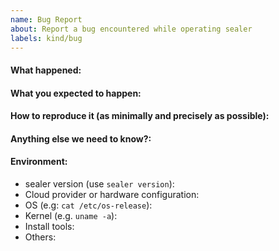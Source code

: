 ```yaml
---
name: Bug Report
about: Report a bug encountered while operating sealer
labels: kind/bug
---
```


<!-- Please use this template while reporting a bug and provide as much info as possible. Not doing so may result in your bug not being addressed in a timely manner. Thanks!

-->

#### What happened:

<!-- paste your log output here for investigation

-->

#### What you expected to happen:

#### How to reproduce it (as minimally and precisely as possible):

<!-- 
1. if you run sealer build, pls paste your Kubefile here for investigation.
2. if you run sealer apply, pls paste your Clusterfile here for investigation.

-->

#### Anything else we need to know?:

#### Environment:

- sealer version (use `sealer version`):
- Cloud provider or hardware configuration:
- OS (e.g: `cat /etc/os-release`):
- Kernel (e.g. `uname -a`):
- Install tools:
- Others:
